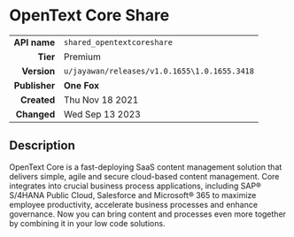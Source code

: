 # OpenText Core Share
| | |
|-:|-|
|**API name**|`shared_opentextcoreshare`|
|**Tier**|Premium|
|**Version**|`u/jayawan/releases/v1.0.1655\1.0.1655.3418`|
|**Publisher**|**One Fox**|
|**Created**|Thu Nov 18 2021|
|**Changed**|Wed Sep 13 2023|

## Description
OpenText Core is a fast-deploying SaaS content management solution that delivers simple, agile and secure cloud-based content management. Core integrates into crucial business process applications, including SAP® S/4HANA Public Cloud, Salesforce and Microsoft® 365 to maximize employee productivity, accelerate business processes and enhance governance. Now you can bring content and processes even more together by combining it in your low code solutions.
